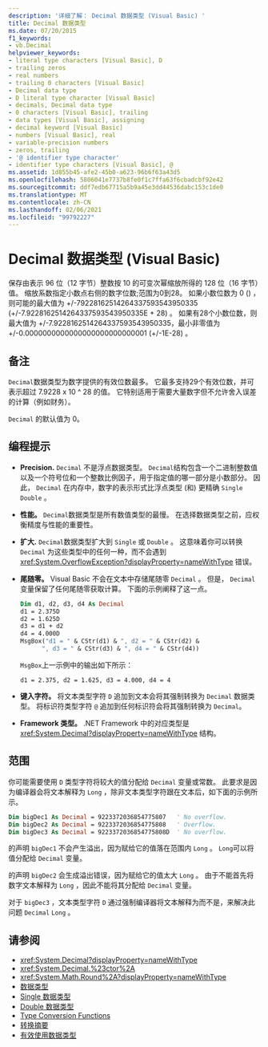 ```yaml
---
description: '详细了解： Decimal 数据类型 (Visual Basic) '
title: Decimal 数据类型
ms.date: 07/20/2015
f1_keywords:
- vb.Decimal
helpviewer_keywords:
- literal type characters [Visual Basic], D
- trailing zeros
- real numbers
- trailing 0 characters [Visual Basic]
- Decimal data type
- D literal type character [Visual Basic]
- decimals, Decimal data type
- 0 characters [Visual Basic], trailing
- data types [Visual Basic], assigning
- decimal keyword [Visual Basic]
- numbers [Visual Basic], real
- variable-precision numbers
- zeros, trailing
- '@ identifier type character'
- identifier type characters [Visual Basic], @
ms.assetid: 1d855b45-afe2-45b0-a623-96b6f63a43d5
ms.openlocfilehash: 5806041e7737b8fe0f1c7ffa63f6cbadcbf92e42
ms.sourcegitcommit: ddf7edb67715a5b9a45e3dd44536dabc153c1de0
ms.translationtype: MT
ms.contentlocale: zh-CN
ms.lasthandoff: 02/06/2021
ms.locfileid: "99792227"
---
```

# <a name="decimal-data-type-visual-basic"></a>Decimal 数据类型 (Visual Basic)

保存由表示 96 位（12 字节）整数按 10 的可变次幂缩放所得的 128 位（16 字节）值。 缩放系数指定小数点右侧的数字位数;范围为0到28。 如果小数位数为 0 () ，则可能的最大值为 +/-79228162514264337593543950335 (+/-7.9228162514264337593543950335E + 28) 。 如果有28个小数位数，则最大值为 +/-7.9228162514264337593543950335，最小非零值为 +/-0.0000000000000000000000000001 (+/-1E-28) 。

## <a name="remarks"></a>备注

`Decimal`数据类型为数字提供的有效位数最多。 它最多支持29个有效位数，并可表示超过 7.9228 x 10 ^ 28 的值。 它特别适用于需要大量数字但不允许舍入误差的计算（例如财务）。

`Decimal` 的默认值为 0。

## <a name="programming-tips"></a>编程提示

- **Precision.** `Decimal` 不是浮点数据类型。 `Decimal`结构包含一个二进制整数值以及一个符号位和一个整数比例因子，用于指定值的哪一部分是小数部分。 因此， `Decimal` 在内存中，数字的表示形式比浮点类型 (和) 更精确 `Single` `Double` 。

- **性能。** `Decimal`数据类型是所有数值类型的最慢。 在选择数据类型之前，应权衡精度与性能的重要性。

- **扩大.** `Decimal`数据类型扩大到 `Single` 或 `Double` 。 这意味着你可以转换 `Decimal` 为这些类型中的任何一种，而不会遇到 <xref:System.OverflowException?displayProperty=nameWithType> 错误。

- **尾随零。** Visual Basic 不会在文本中存储尾随零 `Decimal` 。 但是， `Decimal` 变量保留了任何尾随零获取计算。 下面的示例阐释了这一点。

  ```vb
  Dim d1, d2, d3, d4 As Decimal
  d1 = 2.375D
  d2 = 1.625D
  d3 = d1 + d2
  d4 = 4.000D
  MsgBox("d1 = " & CStr(d1) & ", d2 = " & CStr(d2) &
        ", d3 = " & CStr(d3) & ", d4 = " & CStr(d4))
  ```

  `MsgBox`上一示例中的输出如下所示：

  ```console
  d1 = 2.375, d2 = 1.625, d3 = 4.000, d4 = 4
  ```

- **键入字符。** 将文本类型字符 `D` 追加到文本会将其强制转换为 `Decimal` 数据类型。 将标识符类型字符 `@` 追加到任何标识符会将其强制转换为 `Decimal`。

- **Framework 类型。** .NET Framework 中的对应类型是 <xref:System.Decimal?displayProperty=nameWithType> 结构。

## <a name="range"></a>范围

 你可能需要使用 `D` 类型字符将较大的值分配给 `Decimal` 变量或常数。 此要求是因为编译器会将文本解释为 `Long` ，除非文本类型字符跟在文本后，如下面的示例所示。

```vb
Dim bigDec1 As Decimal = 9223372036854775807   ' No overflow.
Dim bigDec2 As Decimal = 9223372036854775808   ' Overflow.
Dim bigDec3 As Decimal = 9223372036854775808D  ' No overflow.
```

的声明 `bigDec1` 不会产生溢出，因为赋给它的值落在范围内 `Long` 。 `Long`可以将值分配给 `Decimal` 变量。

的声明 `bigDec2` 会生成溢出错误，因为赋给它的值太大 `Long` 。 由于不能首先将数字文本解释为 `Long` ，因此不能将其分配给 `Decimal` 变量。

对于 `bigDec3` ，文本类型字符 `D` 通过强制编译器将文本解释为而不是，来解决此问题 `Decimal` `Long` 。

## <a name="see-also"></a>请参阅

- <xref:System.Decimal?displayProperty=nameWithType>
- <xref:System.Decimal.%23ctor%2A>
- <xref:System.Math.Round%2A?displayProperty=nameWithType>
- [数据类型](index.md)
- [Single 数据类型](single-data-type.md)
- [Double 数据类型](double-data-type.md)
- [Type Conversion Functions](../functions/type-conversion-functions.md)
- [转换摘要](../keywords/conversion-summary.md)
- [有效使用数据类型](../../programming-guide/language-features/data-types/efficient-use-of-data-types.md)
